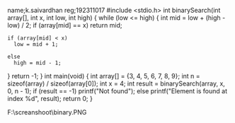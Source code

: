 name;k.saivardhan
reg;192311017
#include <stdio.h>
int binarySearch(int array[], int x, int low, int high) {
  while (low <= high) {
    int mid = low + (high - low) / 2;
    if (array[mid] == x)
      return mid;

    if (array[mid] < x)
      low = mid + 1;

    else
      high = mid - 1;
  }
  return -1;
}
int main(void) {
  int array[] = {3, 4, 5, 6, 7, 8, 9};
  int n = sizeof(array) / sizeof(array[0]);
  int x = 4;
  int result = binarySearch(array, x, 0, n - 1);
  if (result == -1)
    printf("Not found");
  else
    printf("Element is found at index %d", result);
  return 0;
}


F:\screanshoot\binary.PNG
